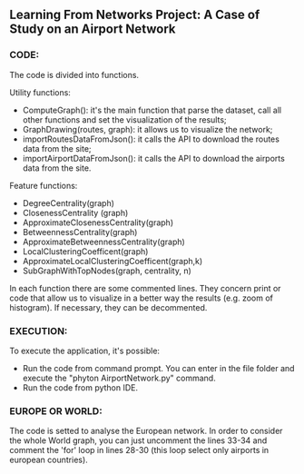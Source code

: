 ## Learning From Networks Project: A Case of Study on an Airport Network

### CODE:
The code is divided into functions. 

Utility functions:
- ComputeGraph(): it's the main function that parse the dataset, call all other functions and set the visualization of the results;
- GraphDrawing(routes, graph): it allows us to visualize the network; 
- importRoutesDataFromJson(): it calls the API to download the routes data from the site;
- importAirportDataFromJson(): it calls the API to download the airports data from the site.  

Feature functions:
- DegreeCentrality(graph)
- ClosenessCentrality (graph)
- ApproximateClosenessCentrality(graph)
- BetweennessCentrality(graph)
- ApproximateBetweennessCentrality(graph)
- LocalClusteringCoefficent(graph)
- ApproximateLocalClusteringCoefficent(graph,k)
- SubGraphWithTopNodes(graph, centrality, n)

In each function there are some commented lines. They concern print or code that allow us to visualize in a better way the results (e.g. zoom of histogram). 
If necessary, they can be decommented.

### EXECUTION:
To execute the application, it's possible:
- Run the code from command prompt. You can enter in the file folder and execute the "phyton AirportNetwork.py" command.
- Run the code from python IDE.

### EUROPE OR WORLD:
The code is setted to analyse the European network. 
In order to consider the whole World graph, you can just uncomment the lines 33-34 and comment the 'for' loop in lines 28-30 (this loop select only airports in european countries).





